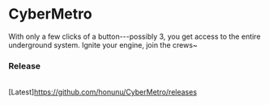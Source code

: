 # CyberMetro

With only a few clicks of a button---possibly 3, you get access to the entire underground system.
Ignite your engine, join the crews~

### Release
</br>[Latest]https://github.com/honunu/CyberMetro/releases
